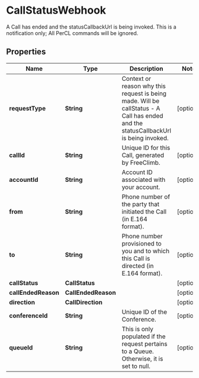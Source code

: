 

# CallStatusWebhook

A Call has ended and the statusCallbackUrl is being invoked. This is a notification only; All PerCL commands will be ignored.

## Properties

Name | Type | Description | Notes
------------ | ------------- | ------------- | -------------
**requestType** | **String** | Context or reason why this request is being made. Will be callStatus - A Call has ended and the statusCallbackUrl is being invoked. |  [optional]
**callId** | **String** | Unique ID for this Call, generated by FreeClimb. |  [optional]
**accountId** | **String** | Account ID associated with your account. |  [optional]
**from** | **String** | Phone number of the party that initiated the Call (in E.164 format). |  [optional]
**to** | **String** | Phone number provisioned to you and to which this Call is directed (in E.164 format). |  [optional]
**callStatus** | **CallStatus** |  |  [optional]
**callEndedReason** | **CallEndedReason** |  |  [optional]
**direction** | **CallDirection** |  |  [optional]
**conferenceId** | **String** | Unique ID of the Conference. |  [optional]
**queueId** | **String** | This is only populated if the request pertains to a Queue. Otherwise, it is set to null. |  [optional]



